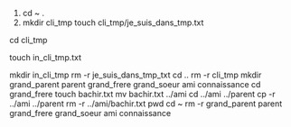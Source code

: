 1. cd ~ .
2. mkdir cli_tmp
touch cli_tmp/je_suis_dans_tmp.txt

cd cli_tmp

touch in_cli_tmp.txt

mkdir in_cli_tmp
rm -r je_suis_dans_tmp_txt
cd ..
rm -r cli_tmp
mkdir grand_parent parent grand_frere grand_soeur ami connaissance
cd grand_frere
touch bachir.txt
mv bachir.txt ../ami
cd ../ami ../parent
cp -r ../ami ../parent
rm -r ../ami/bachir.txt
pwd
cd ~
rm -r grand_parent parent grand_frere grand_soeur ami connaissance
